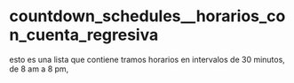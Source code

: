 # countdown_schedules__horarios_con_cuenta_regresiva
esto es una lista que contiene tramos horarios en intervalos de 30 minutos,  de 8 am a 8 pm, 
